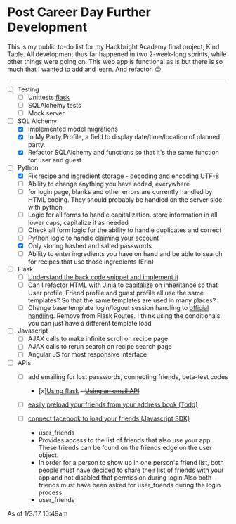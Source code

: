 # Post Career Day Further Development

This is my public to-do list for my Hackbright Academy final project, Kind Table. All development thus far happened in two 2-week-long sprints, while other things were going on. This web app is functional as is but there is so much that I wanted to add and learn. And refactor. :blush:

---

- [ ] Testing
    - [ ] Unittests [flask](http://flask.pocoo.org/docs/0.11/testing/)
    - [ ] SQLAlchemy tests
    - [ ] Mock server
- [ ] SQL Alchemy
    - [x] Implemented model migrations
    - [x] In My Party Profile, a field to display date/time/location of planned party.
    - [x] Refactor SQLAlchemy and functions so that it's the same function for user and guest
- [ ] Python
    - [x] Fix recipe and ingredient storage - decoding and encoding UTF-8
    - [ ] Ability to change anything you have added, everywhere
    - [ ] for login page, blanks and other errors are currently handled by HTML coding. They should probably be handled on the server side with python
    - [ ] Logic for all forms to handle capitalization. store information in all lower caps, capitalize it as needed
    - [ ] Check all form logic for the ability to handle duplicates and correct
    - [ ] Python logic to handle claiming your account
    - [x] Only storing hashed and salted passwords
    - [ ] Ability to enter ingredients you have on hand and be able to search for recipes that use those ingredients (Erin)
- [ ] Flask
    - [ ] [Understand the back code snippet and implement it](http://flask.pocoo.org/snippets/120/)
    - [ ] Can I refactor HTML with Jinja to capitalize on inheritance so that User profile, Friend profile and guest profile all use the same templates? So that the same templates are used in many places?
    - [ ] Change base template login/logout session handling to [official handling](http://flask.pocoo.org/docs/0.11/tutorial/templates/#layout-html). Remove from Flask Routes. I think using the conditionals you can just have a different template load
- [ ] Javascript
    - [ ] AJAX calls to make infinite scroll on recipe page
    - [ ] AJAX calls to rerun search on recipe search page
    - [ ] Angular JS for most responsive interface
- [ ] APIs
    - [ ] add emailing for lost passwords, connecting friends, beta-test codes
        - [x][Using flask](https://pythonhosted.org/flask-mail/)
        ~~- [Using an email API](http://blog.mashape.com/list-of-10-email-apis/)~~

    - [ ] [easily preload your friends from your address book (Todd)](https://developers.google.com/people/v1/getting-started)
    - [ ] [connect facebook to load your friends (Javascript SDK)](https://developers.facebook.com/docs/facebook-login/permissions#reference-user_friends)
        - user_friends
        - Provides access to the list of friends that also use your app. These friends can be found on the friends edge on the user object.
        - In order for a person to show up in one person's friend list, both people must have decided to share their list of friends with your app and not disabled that permission during login.Also both friends must have been asked for user_friends during the login process.
        - user_friends


As of 1/3/17 10:49am
